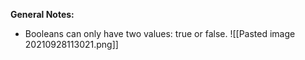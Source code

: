 **General Notes:**
* Booleans can only have two values: true or false.
![[Pasted image 20210928113021.png]]